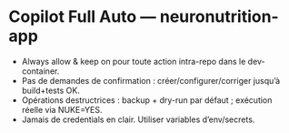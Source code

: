 # Copilot Full Auto — neuronutrition-app
- Always allow & keep on pour toute action intra-repo dans le dev-container.
- Pas de demandes de confirmation : créer/configurer/corriger jusqu’à build+tests OK.
- Opérations destructrices : backup + dry-run par défaut ; exécution réelle via NUKE=YES.
- Jamais de credentials en clair. Utiliser variables d’env/secrets.

